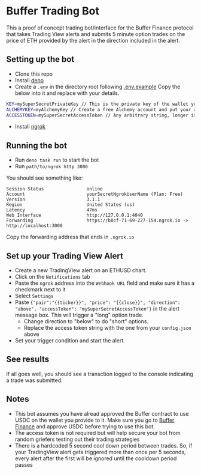 # Buffer Trading Bot

This a proof of concept trading bot/interface for the Buffer Finance protocol that takes Trading View alerts and submits 5 minute option trades on the price of ETH provided by the alert in the direction included in the alert.

## Setting up the bot

- Clone this repo
- Install [deno](https://deno.land/)
- Create a `.env` in the directory root following [.env.example](./.env.example)
Copy the below into it and replace with your details.
```sh
KEY=mySuperSecretPrivateKey // This is the private key of the wallet you want to trade with
ALCHEMYKEY=myAlchemyKey // Create a free Alchemy account and put your api key here
ACCESSTOKEN=mySuperSecretAccessToken // Any arbitrary string, longer is better
```
- Install [ngrok](https://ngrok.com/)


## Running the bot

- Run `deno task run` to start the bot
- Run `path/to/ngrok http 3000`

You should see something like:
```
Session Status                online                                            
Account                       yourSecretNgrokUserName (Plan: Free)                            
Version                       3.1.1                                             
Region                        United States (us)                                
Latency                       47ms                                              
Web Interface                 http://127.0.0.1:4040                             
Forwarding                    https://b0cf-71-69-227-154.ngrok.io -> http://localhost:3000
```

Copy the forwarding address that ends in `.ngrok.io`

## Set up your Trading View Alert

- Create a new TradingView alert on an ETHUSD chart.
- Click on the `Notifications` tab
- Paste the `ngrok` address into the `Webhook URL` field and make sure it has a checkmark next to it
- Select `Settings`
- Paste `{"pair":"{{ticker}}", "price": "{{close}}", "direction": "above", "accessToken": "mySuperSecretAccessToken"}` in the alert message box.  This will trigger a "long" option trade.  
  - Change direction to "below" to do "short" options.  
  - Replace the access token string with the one from your `config.json` above
- Set your trigger condition and start the alert.

## See results

If all goes well, you should see a transction logged to the console indicating a trade was submitted.

## Notes

- This bot assumes you have alread approved the Buffer contract to use USDC on the wallet you provide to it.  Make sure you go to [Buffer Finance](https://app.buffer.finance) and approve USDC before trying to use this bot.
- The access token is not required but will help secure your bot from random griefers testing out their trading strategies
- There is a hardcoded 5 second cool down period between trades.  So, if your TradingView alert gets triggered more than once per 5 seconds, every alert after the first will be ignored until the cooldown period passes